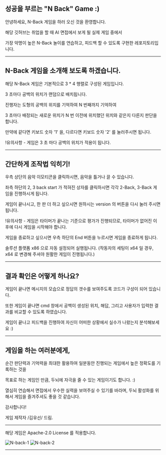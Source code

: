 ## 성공을 부르는 "N Back" Game :)
안녕하세요, N-Back 게임을 하러 오신 것을 환영합니다.

해당 깃허브는 취업을 할 때 AI 면접에서 보게 될 실제 게임 중에서

가장 악명이 높은 N-Back 놀이를 연습하고, 피드백 할 수 있도록 구현한 레포지토리입니다.

------------------------------------------------------------------------------------------

## N-Back 게임을 소개해 보도록 하겠습니다.
해당 N-Back 게임은 기본적으로 3 * 4 행렬로 구성된 게임입니다.

3 초마다 공백의 위치가 랜덤으로 배치됩니다.

진행자는 도형의 공백의 위치를 기억하여 N 번째까지 기억하여

3 초마다 배정되는 새로운 위치가 N 번 이전에 위치했던 위치와 같은지 다른지 판단을 합니다.

만약에 같다면 키보드 숫자 '1' 을, 다르다면 키보드 숫자 '2' 를 눌러주시면 됩니다.

!유의사항 - 게임은 3 초 마다 공백의 위치가 적용이 됩니다.

------------------------------------------------------------------------------------------

## 간단하게 조작법 익히기!
우측 상단의 음악 이모티콘을 클릭하시면, 음악을 틀거나 끌 수 있습니다.

좌측 하단의 2, 3 back start 가 적혀진 상자를 클릭하시면 각각 2-Back, 3-Back 게임을 진행하시게 됩니다.

게임이 끝나시고, 한 판 더 하고 싶으시면 원하시는 version 의 버튼을 다시 눌러 주시면 됩니다.

!유의사항 - 게임은 타이머가 끝나는 기준으로 평가가 진행되므로, 타이머가 없어진 이후에 다시 게임을 시작해야 합니다.

게임을 종료하고 싶으시면 우측 하단의 End 버튼을 누르시면 게임을 종료하게 됩니다.

솔루션 플랫폼 x86 으로 자동 설정되어 실행됩니다. (작동자의 세팅이 x64 일 경우, x64 로 변경해 주셔야 원활한 게임이 진행됩니다.)

------------------------------------------------------------------------------------------

## 결과 확인은 어떻게 하나요?
게임이 끝나면 메시지의 모습으로 정답의 갯수를 보여주도록 코드가 구성이 되어 있습니다.

또한 게임이 끝나면 cmd 창에서 공백이 생성된 위치, 해답, 그리고 사용자가 입력한 결과를 비교할 수 있도록 하였습니다.

게임이 끝나고 피드백을 진행하여 자신이 어떠한 상황에서 실수가 나왔는지 분석해보세요 :)

------------------------------------------------------------------------------------------

## 게임을 하는 여러분에게,
순간 판단력과 기억력을 최대한 활용하여 일분동안 진행되는 게임에서 높은 정확도를 기록하는 것을

목표로 하는 게임인 만큼, 두뇌에 자극을 줄 수 있는 게임이기도 합니다. :)

열심히 연습해서 면접에서 우수한 실력을 보여주실 수 있기를 바라며, 두뇌 활성화를 위해서 게임을 즐겨주셔도 좋을 것 같습니다.

감사합니다!

게임 제작자 /김유선/ 드림.

------------------------------------------------------------------------------------------

해당 게임은 Apache-2.0 License 를 적용합니다.

![N-back-1](https://user-images.githubusercontent.com/87100682/137590561-712d7a32-a431-4cfc-b5d5-2b2223ed5180.PNG)
![N-back-2](https://user-images.githubusercontent.com/87100682/137590563-70c56870-afbb-4810-aa3a-71c2c6cf1bfb.PNG)

------------------------------------------------------------------------------------------
